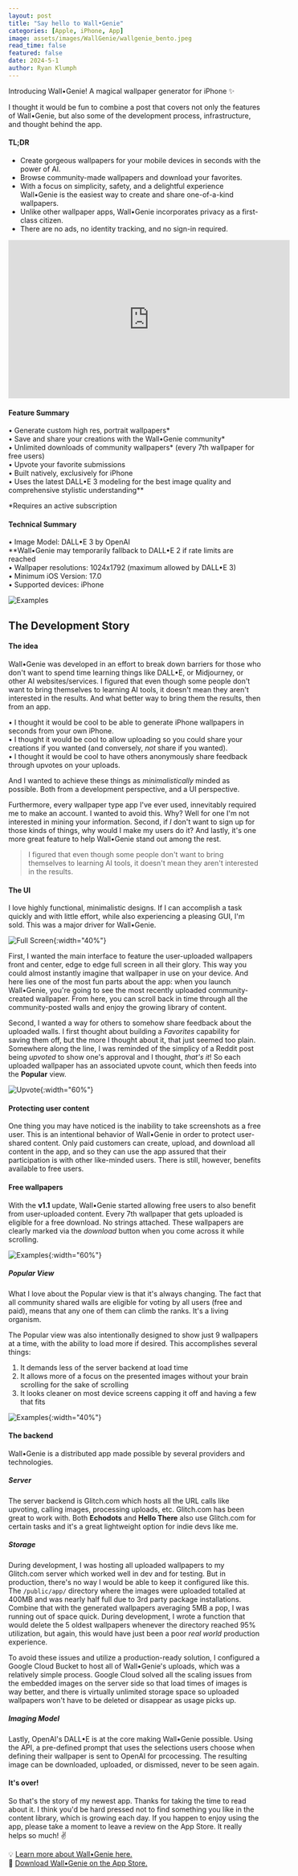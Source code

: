```yaml
---
layout: post
title: "Say hello to Wall•Genie"
categories: [Apple, iPhone, App]
image: assets/images/WallGenie/wallgenie_bento.jpeg
read_time: false
featured: false
date: 2024-5-1
author: Ryan Klumph
---
```


Introducing Wall•Genie! A magical wallpaper generator for iPhone ✨

I thought it would be fun to combine a post that covers not only the features of Wall•Genie, but also some of the development process, infrastructure, and thought behind the app.

#### TL;DR
- Create gorgeous wallpapers for your mobile devices in seconds with the power of AI.  
- Browse community-made wallpapers and download your favorites.  
- With a focus on simplicity, safety, and a delightful experience Wall•Genie is the easiest way to create and share one-of-a-kind wallpapers.  
- Unlike other wallpaper apps, Wall•Genie incorporates privacy as a first-class citizen.  
- There are no ads, no identity tracking, and no sign-in required.  

<iframe width="560" height="315" src="https://www.youtube.com/embed/G8NIk2D4PKw?si=ZX7C5M92GbXRud-k" title="YouTube video player" frameborder="0" allow="accelerometer; autoplay; clipboard-write; encrypted-media; gyroscope; picture-in-picture; web-share" referrerpolicy="strict-origin-when-cross-origin" allowfullscreen></iframe>
<br>

#### Feature Summary
• Generate custom high res, portrait wallpapers*  
• Save and share your creations with the Wall•Genie community*  
• Unlimited downloads of community wallpapers*  (every 7th wallpaper for free users)  
• Upvote your favorite submissions  
• Built natively, exclusively for iPhone  
• Uses the latest DALL•E 3 modeling for the best image quality and comprehensive stylistic understanding**  

*Requires an active subscription

#### Technical Summary
• Image Model: DALL•E 3 by OpenAI   
   **Wall•Genie may temporarily fallback to DALL•E 2 if rate limits are reached  
• Wallpaper resolutions: 1024x1792 (maximum allowed by DALL•E 3)  
• Minimum iOS Version: 17.0  
• Supported devices: iPhone  


![Examples](/assets/images/WallGenie/examples.jpg)  
## The Development Story

#### The idea
Wall•Genie was developed in an effort to break down barriers for those who don't want to spend time learning things like DALL•E, or Midjourney, or other AI websites/services. I figured that even though some people don't want to bring themselves to learning AI tools, it doesn't mean they aren't interested in the results. And what better way to bring them the results, then from an app.

• I thought it would be cool to be able to generate iPhone wallpapers in seconds from your own iPhone.  
• I thought it would be cool to allow uploading so you could share your creations if you wanted (and conversely, *not* share if you wanted).  
• I thought it would be cool to have others anonymously share feedback through upvotes on your uploads.  

And I wanted to achieve these things as *minimalistically* minded as possible. Both from a development perspective, and a UI perspective.

Furthermore, every wallpaper type app I've ever used, innevitably required me to make an account. I wanted to avoid this. Why? Well for one I'm not interested in mining your information. Second, if *I* don't want to sign up for those kinds of things, why would I make my users do it? And lastly, it's one more great feature to help Wall•Genie stand out among the rest.

>I figured that even though some people don't want to bring themselves to learning AI tools, it doesn't mean they aren't interested in the results.

#### The UI
I love highly functional, minimalistic designs. If I can accomplish a task quickly and with little effort, while also experiencing a pleasing GUI, I'm sold. This was a major driver for Wall•Genie. 

![Full Screen](/assets/images/WallGenie/BlackAndBlue-arrowed.png){:width="40%"}    

First, I wanted the main interface to feature the user-uploaded wallpapers front and center, edge to edge full screen in all their glory. This way you could almost instantly imagine that wallpaper in use on your device. And here lies one of the most fun parts about the app: when you launch Wall•Genie, you're going to see the most recently uploaded community-created wallpaper. From here, you can scroll back in time through all the community-posted walls and enjoy the growing library of content.

Second, I wanted a way for others to somehow share feedback about the uploaded walls. I first thought about building a *Favorites* capability for saving them off, but the more I thought about it, that just seemed too plain. Somewhere along the line, I was reminded of the simplicy of a Reddit post being *upvoted* to show one's approval and I thought, *that's it*! So each uploaded wallpaper has an associated upvote count, which then feeds into the **Popular** view. 

![Upvote](/assets/images/WallGenie/UpvoteButton.jpg){:width="60%"}     

#### Protecting user content
One thing you may have noticed is the inability to take screenshots as a free user. This is an intentional behavior of Wall•Genie in order to protect user-shared content. Only paid customers can create, upload, and download all content in the app, and so they can use the app assured that their participation is with other like-minded users. There is still, however, benefits available to free users.

#### Free wallpapers
With the **v1.1** update, Wall•Genie started allowing free users to also benefit from user-uploaded content. Every 7th wallpaper that gets uploaded is eligible for a free download. No strings attached. These wallpapers are clearly marked via the *download* button when you come across it while scrolling.

![Examples](/assets/images/WallGenie/free.png){:width="60%"}   

##### Popular View
What I love about the Popular view is that it's always changing. The fact that all community shared walls are eligible for voting by all users (free and paid), means that any one of them can climb the ranks. It's a living organism. 

The Popular view was also intentionally designed to show just 9 wallpapers at a time, with the ability to load more if desired. This accomplishes several things: 
1. It demands less of the server backend at load time
2. It allows more of a focus on the presented images without your brain scrolling for the sake of scrolling
3. It looks cleaner on most device screens capping it off and having a few that fits

![Examples](/assets/images/WallGenie/Popular.png){:width="40%"}   

#### The backend
Wall•Genie is a distributed app made possible by several providers and technologies. 

##### Server
The server backend is Glitch.com which hosts all the URL calls like upvoting, calling images, processing uploads, etc. Glitch.com has been great to work with. Both **Echodots** and **Hello There** also use Glitch.com for certain tasks and it's a great lightweight option for indie devs like me.

##### Storage
During development, I was hosting all uploaded wallpapers to my Glitch.com server which worked well in dev and for testing. But in production, there's no way I would be able to keep it configured like this. The `/public/app/` directory where the images were uploaded totalled at 400MB and was nearly half full due to 3rd party package installations. Combine that with the generated wallpapers averaging 5MB a pop, I was running out of space quick. During development, I wrote a function that would delete the 5 oldest wallpapers whenever the directory reached 95% utilization, but again, this would have just been a poor *real world* production experience.  

To avoid these issues and utilize a production-ready solution, I configured a Google Cloud Bucket to host all of Wall•Genie's uploads, which was a relatively simple process. Google Cloud solved all the scaling issues from the embedded images on the server side so that load times of images is way better, and there is virtually unlimited storage space so uploaded wallpapers won't have to be deleted or disappear as usage picks up.

##### Imaging Model
Lastly, OpenAI's DALL•E is at the core making Wall•Genie possible. Using the API, a pre-defined prompt that uses the selections users choose when defining their wallpaper is sent to OpenAI for prcocessing. The resulting image can be downloaded, uploaded, or dismissed, never to be seen again.

#### It's over!
So that's the story of my newest app. Thanks for taking the time to read about it. I think you'd be hard pressed not to find something you like in the content library, which is growing each day. If you happen to enjoy using the app, please take a moment to leave a review on the App Store. It really helps so much! ✌️


💡 [Learn more about Wall•Genie here.](https://thatvirtualboy.com/wallgenie)  
📲 [Download Wall•Genie on the App Store.](https://apps.apple.com/us/app/wall-genie-ai-wallpaper/id6496679681)  

